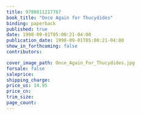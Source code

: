 ```yaml
---
title: 9780811217767
book_title: "Once Again for Thucydides"
binding: paperback
published: true
date: 1998-09-01T05:00:21-04:00
publication_date: 1998-09-01T05:00:21-04:00
show_in_forthcoming: false
contributors:

cover_image_path: Once_Again_For_Thucydides.jpg
forsale: false
saleprice:
shipping_charge:
price_us: 14.95
price_cn:
trim_size:
page_count:
---
```


